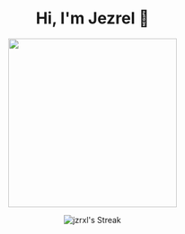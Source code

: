 <div align="center">
 <h1 align="center">Hi, I'm Jezrel 👋</h1>
 <img src="https://www.gifcen.com/stickman-gif-6/" width="300">

![jzrxl's Streak](https://github-readme-streak-stats.herokuapp.com/?user=jzrxl&theme=merko&hide_border=true)